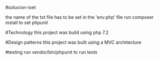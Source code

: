 #solucion-ioet

the name of the txt file has to be set in the 'env.php' file
run composer install to set phpunit

#Technology
this project was build using php 7.2

#Design patterns
this project was built using a MVC architecture

#testing
run vendor/bin/phpunit to run tests